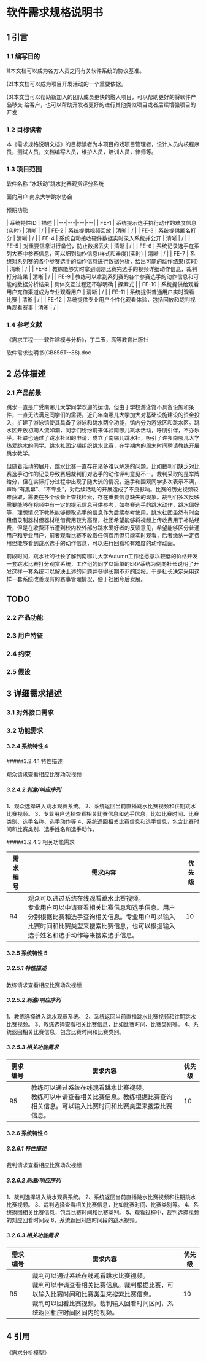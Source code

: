# 软件需求规格说明书

## 1 引言
### 1.1 编写目的
1)本文档可以成为各方人员之间有关软件系统的协议基准。

 (2)本文档可以成为项目开发活动的一个重要依据。 

 (3)本文当可以帮助新加入的团队成员更快的融入项目，可以帮助更好的将软件产品移交
给客户，也可以帮助开发者更好的进行其他类似项目或者后续增强项目的开发

### 1.2 目标读者
本《需求规格说明文档》的目标读者为本项目的戏项目管理者，设计人员内核程序员，测试人员，文档编写人员，维护人员，培训人员，律师等。

### 1.3 项目范围
软件名称 “水跃动”跳水比赛观赏评分系统

面向用户 南京大学跳水协会

预期功能

| 系统特性ID | 描述 |
|---|---|---|---|
| FE-1 | 系统提示选手执行动作的难度信息(实时) | 清晰 | / |
| FE-2 | 系统提供视频回放 | 清晰 | / |
| FE-3 | 系统提供匿名打分 | 清晰 | / |
| FE-4 | 系统自动接收硬件数据实时录入系统并公开 | 清晰 | / |
| FE-5 | 对重要信息进行备份，防止数据丢失 | 清晰 | / |
| FE-6 | 系统记录选手在系列大赛中参赛信息，可以细到动作信息(样式和难度)(实时) | 清晰 | / |
| FE-7 | 系统对系列赛的各个参赛选手的动作信息进行数据分析，给出可能的动作结果(实时) | 清晰 | / |
| FE-8 | 教练能够实时拿到刚刚比赛完选手的视频详细动作信息，裁判打分结果 | 清晰 | / |
| FE-9 | 教练可以拿到系列赛的各个参赛选手的动作信息和可能的数据分析结果 | 具体交互过程还不够明确 | 探索式 |
| FE-10 | 系统提供给观看用户充值渠道成为专业观看用户 | 清晰 | / |
| FE-11 | 系统提供普通用户实时观看比赛 | 清晰 | / |
| FE-12 | 系统提供专业用户个性化观看体验，包括回放和裁判视角观看赛事 | 清晰 | / |

### 1.4 参考文献
《需求工程——软件建模与分析》，丁二玉，高等教育出版社

软件需求说明书(GB856T--88).doc

## 2 总体描述
### 2.1 产品前景
跳水一直是广受南哪儿大学同学欢迎的运动，但由于学校游泳馆不具备设施和条件，一直无法满足同学们的需要。近几年南哪儿大学加大对基础设施建设的资金投入，扩建了游泳馆使其具备了游泳和跳水两个功能，馆内分为游泳区和跳水区。跳水区开放初期人流如潮，同学们纷纷前来体验南哪儿跳水活动，呼朋引伴，不亦乐乎。社联也通过了跳水社团的申请，成立了南哪儿跳水社，吸引了许多南哪儿大学热爱跳水的同学。跳水社团定期组织跳水比赛，在学期内的周末时间聘请教练开展跳水教学。

但随着活动的展开，跳水比赛一直存在诸多难以解决的问题。比如裁判们缺乏对比赛选手动作的记录导致赛后裁判们对选手的动作评判意见不一。裁判采取的是举牌给分，但在实际打分过程中出现了随大流的情况，选手和围观同学多次表示不满，声称“有黑幕”、“不专业”，对后续活动的开展造成了不良影响。比赛的历史视频较难获取，需要在多个设备上查找检索，存在重要信息缺失的现象。裁判们多次反映需要能够在视频中有一定的提示信息可供参考，如参赛选手的跳水动作，跳水偏好等，理想情况下教练能够提取选手的信息作为后续参考使用。跳水社团虽然有时会租借录制器材但器材租借费用较为高昂，社团希望能够将视频上传收费用于补贴经费，但是在收费环节遭到校内校外部分跳水爱好者的反馈意见，希望能够区分普通用户和专业用户，前者观看比赛不收取任何费用但只能实时观看，后者缴纳一定费用但能够看到跳水选手的动作信息，可以进行回看和有难度的动作动画。

前段时间，跳水社的社长了解到南哪儿大学Autumn工作组愿意以较低的价格开发一套跳水比赛打分观赏系统，工作组的同学以简单的ERP系统为例向社长说明了开发这样一套系统可以解决上述的问题并获得长期不菲的回报。于是社长决定采用这样一套系统改善现有的赛事管理情况，便于社团今后发展。


## TODO

### 2.2 产品功能

### 2.3 用户特征

### 2.4 约束

### 2.5 假设

## 3 详细需求描述

###  3.1 对外接口需求

### 3.2 功能需求



#### 3.2.4 系统特性 4

#####3.2.4.1 特性描述

观众请求查看相应比赛场次视频

##### 3.2.4.2 刺激/响应序列

1、观众选择进入跳水观赛系统。
2、系统返回当前直播跳水比赛视频和往期跳水比赛视频。
3、专业用户选择查看相关比赛信息和选手信息，比如比赛时间、比赛类别、选手名称、选手动作等
4、系统返回相关比赛信息和选手信息，包含比赛时间和比赛类别、选手姓名和选手动作。

#####3.2.4.3 相关功能需求

| 需求编号 | 需求内容                                                     | 优先级 |
| -------- | ------------------------------------------------------------ | ------ |
| R4       | 观众可以通过系统在线观看跳水比赛视频。<br />专业用户可以申请查看相关比赛信息和选手信息。用户分别根据比赛和选手查询相关信息。专业用户可以输入比赛时间和比赛类型来搜索比赛信息，也可以根据输入选手姓名和选手动作等来搜索选手信息。 | 10     |







#### 3.2.5 系统特性 5

##### 3.2.5.1 特性描述

教练请求查看相应比赛场次视频

##### 3.2.5.2 刺激/响应序列

1、教练选择进入跳水观赛系统。
2、系统返回当前直播跳水比赛视频和往期跳水比赛视频。
3、教练选择查看相关比赛信息，比如比赛时间、比赛类别等。
4、系统返回相关比赛信息，包含比赛时间和比赛类别。

##### 3.2.5.3 相关功能需求

| 需求编号 | 需求内容                                                     | 优先级 |
| -------- | ------------------------------------------------------------ | ------ |
| R5       | 教练可以通过系统在线观看跳水比赛视频。<br />教练可以申请查看相关比赛信息。教练根据比赛查询相关信息。可以输入比赛时间和比赛类型来搜索比赛信息。 | 10     |





#### 3.2.6 系统特性 6

##### 3.2.6.1 特性描述

裁判请求查看相应比赛场次视频

##### 3.2.6.2 刺激/响应序列

1、裁判选择进入跳水观赛系统。
2、系统返回当前直播跳水比赛视频和往期跳水比赛视频。
3、裁判选择查看相关比赛信息，比如比赛时间、比赛类别等。
4、系统返回相关比赛信息，包含比赛时间和比赛类别。
5、观看过程中，裁判选择视频的对应回看时间段
6、系统返回对应时间段的跳水视频。

##### 3.2.6.3 相关功能需求

| 需求编号 | 需求内容                                                     | 优先级 |
| -------- | ------------------------------------------------------------ | ------ |
| R5       | 裁判可以通过系统在线观看跳水比赛视频。<br />裁判可以申请查看相关比赛信息。裁判根据比赛，可以输入比赛时间和比赛类型来搜索比赛信息。<br />裁判可以回看比赛视频，裁判输入回看时间区间，系统返回相应时间区间内的视频。 | 10     |




## 4 引用
《需求分析模型》